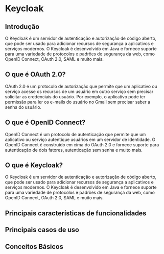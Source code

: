 # Keycloak

## Introdução

O Keycloak é um servidor de autenticação e autorização de código aberto, que pode ser usado para adicionar recursos de segurança a aplicativos e serviços modernos. O Keycloak é desenvolvido em Java e fornece suporte para uma variedade de protocolos e padrões de segurança da web, como OpenID Connect, OAuth 2.0, SAML e muito mais.

## O que é OAuth 2.0?

OAuth 2.0 é um protocolo de autorização que permite que um aplicativo ou serviço acesse os recursos de um usuário em outro serviço sem precisar solicitar as credenciais do usuário. Por exemplo, o aplicativo pode ter permissão para ler os e-mails do usuário no Gmail sem precisar saber a senha do usuário.

## O que é OpenID Connect?

OpenID Connect é um protocolo de autenticação que permite que um aplicativo ou serviço autentique usuários em um servidor de identidade. O OpenID Connect é construído em cima do OAuth 2.0 e fornece suporte para autenticação de dois fatores, autenticação sem senha e muito mais.

## O que é Keycloak?

O Keycloak é um servidor de autenticação e autorização de código aberto, que pode ser usado para adicionar recursos de segurança a aplicativos e serviços modernos. O Keycloak é desenvolvido em Java e fornece suporte para uma variedade de protocolos e padrões de segurança da web, como OpenID Connect, OAuth 2.0, SAML e muito mais.

## Principais características de funcionalidades

## Principais casos de uso

## Conceitos Básicos
